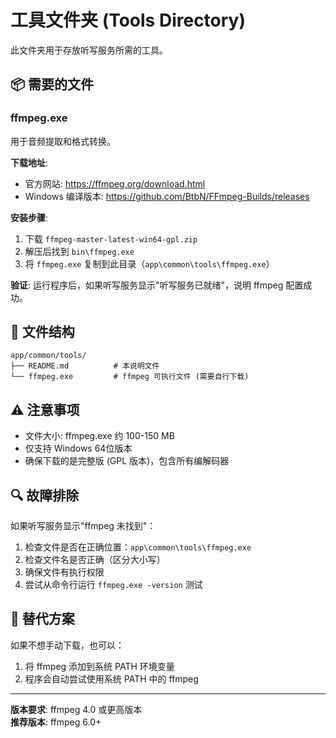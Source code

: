 # 工具文件夹 (Tools Directory)

此文件夹用于存放听写服务所需的工具。

## 📦 需要的文件

### ffmpeg.exe
用于音频提取和格式转换。

**下载地址**:
- 官方网站: https://ffmpeg.org/download.html
- Windows 编译版本: https://github.com/BtbN/FFmpeg-Builds/releases

**安装步骤**:
1. 下载 `ffmpeg-master-latest-win64-gpl.zip`
2. 解压后找到 `bin\ffmpeg.exe`
3. 将 `ffmpeg.exe` 复制到此目录（`app\common\tools\ffmpeg.exe`）

**验证**:
运行程序后，如果听写服务显示"听写服务已就绪"，说明 ffmpeg 配置成功。

## 📁 文件结构

```
app/common/tools/
├── README.md          # 本说明文件
└── ffmpeg.exe         # ffmpeg 可执行文件 (需要自行下载)
```

## ⚠️ 注意事项

- 文件大小: ffmpeg.exe 约 100-150 MB
- 仅支持 Windows 64位版本
- 确保下载的是完整版 (GPL 版本)，包含所有编解码器

## 🔍 故障排除

如果听写服务显示"ffmpeg 未找到"：
1. 检查文件是否在正确位置：`app\common\tools\ffmpeg.exe`
2. 检查文件名是否正确（区分大小写）
3. 确保文件有执行权限
4. 尝试从命令行运行 `ffmpeg.exe -version` 测试

## 📝 替代方案

如果不想手动下载，也可以：
1. 将 ffmpeg 添加到系统 PATH 环境变量
2. 程序会自动尝试使用系统 PATH 中的 ffmpeg

---

**版本要求**: ffmpeg 4.0 或更高版本  
**推荐版本**: ffmpeg 6.0+

